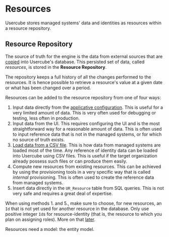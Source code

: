 # Resources

Usercube stores managed systems' data and identities as resources within a resource repository.

## Resource Repository

The source of truth for the engine is the data from external sources that are
[copied](/docs/identitymanager/6.1/identitymanager/integration-guide/synchronization/upward-data-sync/index.md)
into Usercube's database. This persisted set of data, called _resources_, is stored in the
**Resource Repository**.

The repository keeps a full history of all the changes performed to the resources. It is hence
possible to retrieve a resource's value at a given date or what has been changed over a period.

Resources can be added to the resource repository from one of four ways:

1. Input data directly from the
   [applicative configuration](/docs/identitymanager/6.1/identitymanager/integration-guide/toolkit/index.md).
   This is useful for a very limited amount of data. This is very often used for debugging or
   testing, less often in production.
2. Input data from the UI. This requires configuring the UI and is the most straightforward way for
   a reasonable amount of data. This is often used to input reference data that is not in the
   managed systems, or for which no source of truth exists.
3. [Load data from a CSV file](/docs/identitymanager/6.1/identitymanager/integration-guide/synchronization/upward-data-sync/index.md).
   This is how data from managed systems are loaded most of the time. Any reference of identity data
   can be loaded into Usercube using CSV files. This is useful if the target organization already
   possess such files or can produce them easily.
4. Compute new resources from existing resources. This can be achieved by using the provisioning
   tools in a very specific way that is called _internal_ provisioning. This is often used to create
   the reference data from managed systems.
5. Insert data directly in the `UR_Resource` table from SQL queries. This is not very safe and
   requires a great deal of expertise.

When using methods 1. and 5., make sure to choose, for new resources, an `Id` that is not yet used
for another resource in the database. Only use positive integer `Id`s for resource-identity (that
is, the resource to which you plan on assigning roles). More on that
[later](/docs/identitymanager/6.1/identitymanager/integration-guide/role-assignment/assignments-of-entitlements/index.md).

Resources need a model: the entity model.
